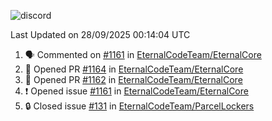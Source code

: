 ![discord](https://discord.c99.nl/widget/theme-4/533345209434767372.png)

<!--START_SECTION:waka-->

 Last Updated on 28/09/2025 00:14:04 UTC
<!--END_SECTION:waka-->

<!--START_SECTION:activity-->
1. 🗣 Commented on [#1161](https://github.com/EternalCodeTeam/EternalCore/issues/1161#issuecomment-3315793896) in [EternalCodeTeam/EternalCore](https://github.com/EternalCodeTeam/EternalCore)
2. 💪 Opened PR [#1164](https://github.com/EternalCodeTeam/EternalCore/pull/1164) in [EternalCodeTeam/EternalCore](https://github.com/EternalCodeTeam/EternalCore)
3. 💪 Opened PR [#1162](https://github.com/EternalCodeTeam/EternalCore/pull/1162) in [EternalCodeTeam/EternalCore](https://github.com/EternalCodeTeam/EternalCore)
4. ❗ Opened issue [#1161](https://github.com/EternalCodeTeam/EternalCore/issues/1161) in [EternalCodeTeam/EternalCore](https://github.com/EternalCodeTeam/EternalCore)
5. 🔒 Closed issue [#131](https://github.com/EternalCodeTeam/ParcelLockers/issues/131) in [EternalCodeTeam/ParcelLockers](https://github.com/EternalCodeTeam/ParcelLockers)
<!--END_SECTION:activity-->
